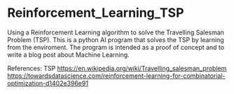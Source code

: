 # Reinforcement_Learning_TSP
Using a Reinforcement Learning algorithm to solve the Travelling Salesman Problem (TSP).
This is a python AI program that solves the TSP by learning from the enviroment. 
The program is intended as a proof of concept and to write a blog post about Machine Learning.  

References:
TSP https://en.wikipedia.org/wiki/Travelling_salesman_problem
https://towardsdatascience.com/reinforcement-learning-for-combinatorial-optimization-d1402e396e91
